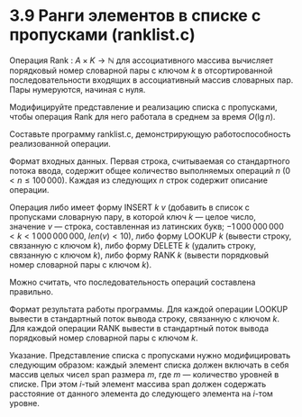 # 3.9 Ранги элементов в списке с пропусками (ranklist.c)
Операция Rank : $A \times K \to \mathbb{N}$ для ассоциативного массива вычисляет порядковый номер словарной пары с ключом $k$ в отсортированной последовательности входящих в ассоциативный массив словарных пар. Пары нумеруются, начиная с нуля.

Модифицируйте представление и реализацию списка с пропусками, чтобы операция Rank для него работала в среднем за время $O(\lg n)$.

Составьте программу ranklist.c, демонстрирующую работоспособность реализованной операции.

Формат входных данных. Первая строка, считываемая со стандартного потока ввода, содержит общее количество выполняемых операций $n$ $(0 < n \le 100\,000)$. Каждая из следующих $n$ строк содержит описание операции.

Операция либо имеет форму INSERT $k$ $v$ (добавить в список с пропусками словарную пару, в которой ключ $k$ — целое число, значение $v$ — строка, составленная из латинских букв; $-1\,000\,000\,000 < k < 1\,000\,000\,000$, $len(v) < 10$), либо форму LOOKUP $k$ (вывести строку, связанную с ключом $k$), либо форму DELETE $k$ (удалить строку, связанную с ключом $k$), либо форму RANK $k$ (вывести порядковый номер словарной пары с ключом $k$).

Можно считать, что последовательность операций составлена правильно.

Формат результата работы программы. Для каждой операции LOOKUP вывести в стандартный поток вывода строку, связанную с ключом $k$. Для каждой операции RANK вывести в стандартный поток вывода порядковый номер словарной пары с ключом $k$.

Указание. Представление списка с пропусками нужно модифицировать следующим образом: каждый элемент списка должен включать в себя массив целых чисел span размера $m$, где $m$ — количество уровней в списке. При этом $i$-тый элемент массива span должен содержать расстояние от данного элемента до следующего элемента на $i$-том уровне.
